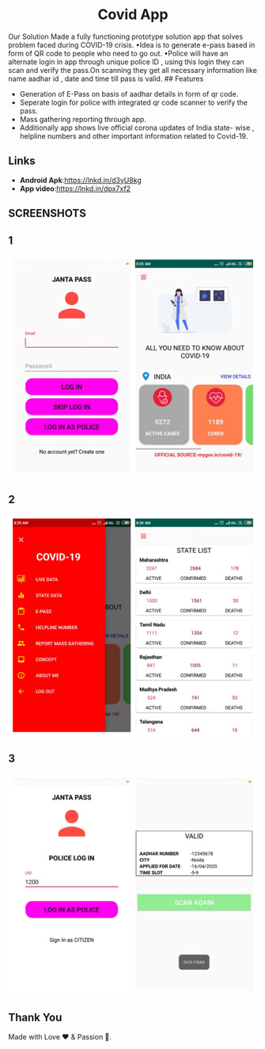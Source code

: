 <h1 align="center"> Covid App</h1>
Our Solution 
Made a fully functioning prototype solution app that solves problem faced during COVID-19 crisis.
•Idea is to generate e-pass based in form of QR code to people who need to go out.
•Police will have an alternate login in app through unique police ID , using this login they can scan and verify the pass.On scanning they get all necessary information like name aadhar id , date and time till pass is valid. 
## Features

<ul>
 <li>Generation of E-Pass on basis of aadhar details in form of qr code.</li>
<li>Seperate login for police with integrated qr code scanner to verify the pass.</li>
<li>Mass gathering reporting through app. </li>
<li>Additionally app shows live official corona updates of India state- wise , helpline numbers and other important information related to Covid-19.</li>
</li>
</ul>

## Links
- **Android Apk**:https://lnkd.in/d3yU8kg 
- **App video**:https://lnkd.in/dpx7xf2

## SCREENSHOTS
  ## 1
  <img src="image1.jpg" width="900"   title="IMAGE 1">
  
  
  
  
   ## 2
  <img src="image2.jpg" width="700" title="IMAGE 2">
  
  
  
  
  
   ## 3
  <img src="image3.jpg" width="700"  title="IMAGE 3">


## **Thank You**
Made with Love ❤️️  &  Passion 🙏.
